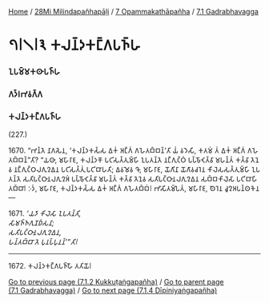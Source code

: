 
[Home](/) / [28Mi Milindapañhapāḷi](/tipitaka/28Mi.md) / [7 Opammakathāpañha](/tipitaka/28Mi/7.md) / [7.1 Gadrabhavagga](/tipitaka/28Mi/7/7.1.md)

# 𑁭𑁇𑁧𑁇𑁩 𑀓𑀮𑀦𑁆𑀤𑀓𑀗𑁆𑀕𑀧𑀜𑁆𑀳

### 𑀑𑀧𑀫𑁆𑀫𑀓𑀣𑀸𑀧𑀜𑁆𑀳

### 𑀕𑀤𑁆𑀭𑀪𑀯𑀕𑁆𑀕

### 𑀓𑀮𑀦𑁆𑀤𑀓𑀗𑁆𑀕𑀧𑀜𑁆𑀳

(227.)

1670\. “𑀪𑀦𑁆𑀢𑁂 𑀦𑀸𑀕𑀲𑁂𑀦, ‘𑀓𑀮𑀦𑁆𑀤𑀓𑀲𑁆𑀲 𑀏𑀓𑀁 𑀅𑀗𑁆𑀕𑀁 𑀕𑀳𑁂𑀢𑀩𑁆𑀩𑀦𑁆’𑀢𑀺 𑀬𑀁 𑀯𑀤𑁂𑀲𑀺, 𑀓𑀢𑀫𑀁 𑀢𑀁 𑀏𑀓𑀁 𑀅𑀗𑁆𑀕𑀁 𑀕𑀳𑁂𑀢𑀩𑁆𑀩𑀦𑁆”𑀢𑀺? “𑀬𑀣𑀸, 𑀫𑀳𑀸𑀭𑀸𑀚, 𑀓𑀮𑀦𑁆𑀤𑀓𑁄 𑀧𑀝𑀺𑀲𑀢𑁆𑀢𑀼𑀫𑁆𑀳𑀺 𑀑𑀧𑀢𑀦𑁆𑀢𑁂 𑀦𑀗𑁆𑀕𑀼𑀝𑁆𑀞𑀁 𑀧𑀧𑁆𑀨𑁄𑀝𑁂𑀢𑁆𑀯𑀸 𑀫𑀳𑀦𑁆𑀢𑀁 𑀓𑀢𑁆𑀯𑀸 𑀢𑁂𑀦𑁂𑀯 𑀦𑀗𑁆𑀕𑀼𑀝𑁆𑀞𑀮𑀕𑀼𑀍𑀏𑀦 𑀧𑀝𑀺𑀲𑀢𑁆𑀢𑀼𑀁 𑀧𑀝𑀺𑀩𑀸𑀳𑀢𑀺; 𑀏𑀯𑀫𑁂𑀯 𑀔𑁄, 𑀫𑀳𑀸𑀭𑀸𑀚, 𑀬𑁄𑀕𑀺𑀦𑀸 𑀬𑁄𑀕𑀸𑀯𑀘𑀭𑁂𑀦 𑀓𑀺𑀮𑁂𑀲𑀲𑀢𑁆𑀢𑀼𑀫𑁆𑀳𑀺 𑀑𑀧𑀢𑀦𑁆𑀢𑁂 𑀲𑀢𑀺𑀧𑀝𑁆𑀞𑀸𑀦𑀮𑀕𑀼𑀍𑀅𑀁 𑀧𑀧𑁆𑀨𑁄𑀝𑁂𑀢𑁆𑀯𑀸 𑀫𑀳𑀦𑁆𑀢𑀁 𑀓𑀢𑁆𑀯𑀸 𑀢𑁂𑀦𑁂𑀯 𑀲𑀢𑀺𑀧𑀝𑁆𑀞𑀸𑀦𑀮𑀕𑀼𑀍𑀏𑀦 𑀲𑀩𑁆𑀩𑀓𑀺𑀮𑁂𑀲𑀸 𑀧𑀝𑀺𑀩𑀸𑀳𑀺𑀢𑀩𑁆𑀩𑀸𑁇 𑀇𑀤𑀁, 𑀫𑀳𑀸𑀭𑀸𑀚, 𑀓𑀮𑀦𑁆𑀤𑀓𑀲𑁆𑀲 𑀏𑀓𑀁 𑀅𑀗𑁆𑀕𑀁 𑀕𑀳𑁂𑀢𑀩𑁆𑀩𑀁𑁇 𑀪𑀸𑀲𑀺𑀢𑀫𑁆𑀧𑁂𑀢𑀁, 𑀫𑀳𑀸𑀭𑀸𑀚, 𑀣𑁂𑀭𑁂𑀦 𑀘𑀽𑀍𑀅𑀧𑀦𑁆𑀣𑀓𑁂𑀦—

1671\. _‘𑀬𑀤𑀸 𑀓𑀺𑀮𑁂𑀲𑀸 𑀑𑀧𑀢𑀦𑁆𑀢𑀺,_  
_𑀲𑀸𑀫𑀜𑁆𑀜𑀕𑀼𑀡𑀥𑀁𑀲𑀦𑀸;_  
_𑀲𑀢𑀺𑀧𑀝𑁆𑀞𑀸𑀦𑀮𑀕𑀼𑀍𑀏𑀦,_  
_𑀳𑀦𑁆𑀢𑀩𑁆𑀩𑀸 𑀢𑁂 𑀧𑀼𑀦𑀧𑁆𑀧𑀼𑀦𑀦𑁆’”𑀢𑀺𑁇_  


---

1672\. 𑀓𑀮𑀦𑁆𑀤𑀓𑀗𑁆𑀕𑀧𑀜𑁆𑀳𑁄 𑀢𑀢𑀺𑀬𑁄𑁇



[Go to previous page (7.1.2 Kukkuṭaṅgapañha)](/tipitaka/28Mi/7/7.1/7.1.2.md) / [Go to parent page (7.1 Gadrabhavagga)](/tipitaka/28Mi/7/7.1.md) / [Go to next page (7.1.4 Dīpiniyaṅgapañha)](/tipitaka/28Mi/7/7.1/7.1.4.md)


